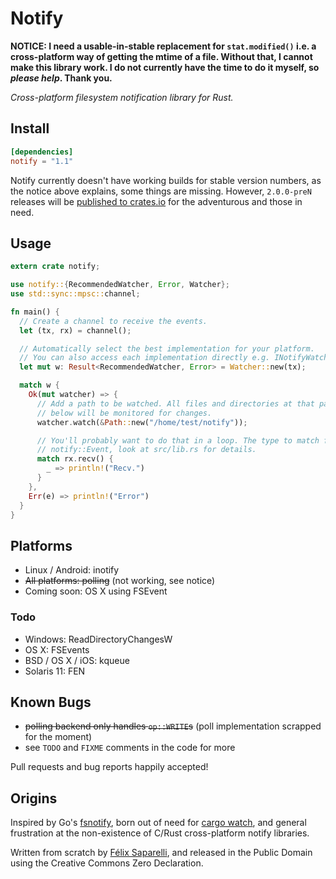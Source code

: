 # Notify

__NOTICE: I need a usable-in-stable replacement for `stat.modified()` i.e.
a cross-platform way of getting the mtime of a file. Without that, I cannot
make this library work. I do not currently have the time to do it myself, so
*please help*. Thank you.__

_Cross-platform filesystem notification library for Rust._

## Install

```toml
[dependencies]
notify = "1.1"
```

Notify currently doesn't have working builds for stable version numbers, as
the notice above explains, some things are missing. However, `2.0.0-preN`
releases will be [published to crates.io](https://crates.io/crates/notify) for
the adventurous and those in need.

## Usage

```rust
extern crate notify;

use notify::{RecommendedWatcher, Error, Watcher};
use std::sync::mpsc::channel;

fn main() {
  // Create a channel to receive the events.
  let (tx, rx) = channel();

  // Automatically select the best implementation for your platform.
  // You can also access each implementation directly e.g. INotifyWatcher.
  let mut w: Result<RecommendedWatcher, Error> = Watcher::new(tx);

  match w {
    Ok(mut watcher) => {
      // Add a path to be watched. All files and directories at that path and
      // below will be monitored for changes.
      watcher.watch(&Path::new("/home/test/notify"));

      // You'll probably want to do that in a loop. The type to match for is
      // notify::Event, look at src/lib.rs for details.
      match rx.recv() {
        _ => println!("Recv.")
      }
    },
    Err(e) => println!("Error")
  }
}
```

## Platforms

- Linux / Android: inotify
- ~~All platforms: polling~~ (not working, see notice)
- Coming soon: OS X using FSEvent

### Todo

- Windows: ReadDirectoryChangesW
- OS X: FSEvents
- BSD / OS X / iOS: kqueue
- Solaris 11: FEN

## Known Bugs

- ~~polling backend only handles `op::WRITE`s~~ (poll implementation scrapped for the moment)
- see `TODO` and `FIXME` comments in the code for more

Pull requests and bug reports happily accepted!

## Origins

Inspired by Go's [fsnotify](https://github.com/go-fsnotify/fsnotify), born out
of need for [cargo watch](https://github.com/passcod/cargo-watch), and general
frustration at the non-existence of C/Rust cross-platform notify libraries.

Written from scratch by [Félix Saparelli](https://passcod.name), and released
in the Public Domain using the Creative Commons Zero Declaration.
